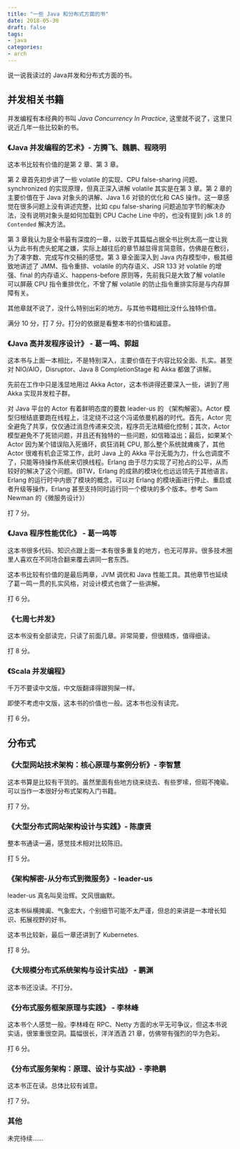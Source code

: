 ```yaml
---
title: "一些 Java 和分布式方面的书"
date: 2018-05-30
draft: false
tags:
- java
categories:
- arch
---
```


说一说我读过的 Java并发和分布式方面的书。

## 并发相关书籍

并发编程有本经典的书叫 <em>Java Concurrency In Practice</em>, 这里就不说了，这里只说近几年一些比较新的书。

### 《Java 并发编程的艺术》- 方腾飞、魏鹏、程晓明

这本书比较有价值的是第 2 章、第 3 章。

第 2 章首先初步讲了一些 volatile 的实现、CPU false-sharing 问题、synchronized 的实现原理，但真正深入讲解 volatile 其实是在第 3 章。第 2 章的主要价值在于 Java 对象头的讲解、Java 1.6 对锁的优化和 CAS 操作。这一章感觉在很多问题上没有讲述完整，比如 cpu false-sharing 问题追加字节的解决办法，没有说明对象头是如何加载到 CPU Cache Line 中的，也没有提到 jdk 1.8 的 `Contended` 解决方法。

第 3 章我认为是全书最有深度的一章，以致于其篇幅占据全书比例太高一度让我认为此书有虎头蛇尾之嫌，实际上越往后的章节越显得言简意赅，仿佛是在敷衍，为了凑字数、完成写作交稿的感觉。第 3 章全面深入到 Java 内存模型中，极其细致地讲述了 JMM、指令重排、volatile 的内存语义、JSR 133 对 volatile 的增强、final 的内存语义、happens-before 原则等，先前我只是大致了解 volatile 可以屏蔽 CPU 指令重排优化，不曾了解 volatile 的防止指令重排实际是与内存屏障有关。

其他章就不说了，没什么特别出彩的地方。与其他书籍相比没什么独特价值。

满分 10 分，打 7 分。打分的依据是看整本书的价值和诚意。

### 《Java 高并发程序设计》 - 葛一鸣、郭超

这本书与上面一本相比，不是特别深入，主要价值在于内容比较全面、扎实。甚至对 NIO/AIO，Disruptor、Java 8 CompletionStage 和 Akka 都做了讲解。

先前在工作中只是浅显地用过 Akka Actor，这本书讲得还要深入一些，讲到了用 Akka 实现并发粒子群。

对 Java 平台的 Actor 有着鲜明态度的要数 leader-us 的 《架构解密》。Actor 模型归根结底要跑在线程上，注定绕不过这个冯诺依曼机器的时代。首先，Actor 完全避免了共享，仅仅通过消息传递来交流，程序员无法精细化控制；其次，Actor 模型避免不了死锁问题，并且还有独特的一些问题，如信箱溢出；最后，如果某个 Actor 因为某个错误陷入死循环，疯狂消耗 CPU, 那么整个系统就瘫痪了，其他 Actor 很难有机会正常工作，此时 Java 上的 Akka 平台无能为力，什么也调度不了，只能等待操作系统来切换线程。Erlang 由于尽力实现了可抢占的公平，从而较好的解决了这个问题。(BTW，Erlang 的成熟的模块化也远远领先于其他语言。Erlang 的运行时中内嵌了模块的概念，可以对 Erlang 的模块画进行停止、重启或者升级等操作，Erlang 甚至支持同时运行同一个模块的多个版本。参考 Sam Newman 的《微服务设计》）

打 7 分。

### 《Java 程序性能优化》 - 葛一鸣等

这本书很多代码、知识点跟上面一本有很多重复的地方，也无可厚非。很多技术圈里人喜欢在不同场合翻来覆去讲同一套东西。

这本书比较有价值的是最后两章，JVM 调优和 Java 性能工具。其他章节也延续了葛一鸣一贯的扎实风格，对设计模式也做了一些讲解。

打 6 分。

### 《七周七并发》

这本书没有全部读完，只读了前面几章。非常简要，但很精炼，值得细读。

打 8 分。

### 《Scala 并发编程》

千万不要读中文版，中文版翻译得跟狗屎一样。

即使不考虑中文版，这本书的价值也一般。这本书也没有读完。

打 6 分。


## 分布式

### 《大型网站技术架构：核心原理与案例分析》- 李智慧

这本书算是比较有干货的。虽然里面有些地方绕来绕去、有些罗嗦，但瑕不掩瑜。可以当作一本很好分布式架构入门书籍。

打 7 分。

### 《大型分布式网站架构设计与实践》- 陈康贤

整本书通读一遍，感觉技术相对比较陈旧。

打 5 分。

### 《架构解密-从分布式到微服务》- leader-us

leader-us 真名叫吴治辉。文风很幽默。

这本书纵横捭阖、气象宏大，个别细节可能不太严谨，但总的来讲是一本增长知识、拓展视野的好书。

这本书比较新，最后一章还讲到了 Kubernetes.

打 8 分。

### 《大规模分布式系统架构与设计实战》 - 鹏渊

这本书还没读。不打分。

### 《分布式服务框架原理与实践》 - 李林峰

这本书个人感觉一般。李林峰在 RPC、Netty 方面的水平无可争议，但这本书说实话，很笨重很空洞。篇幅很长，洋洋洒洒 21 章，仿佛带有强烈的华为色彩。

打 6 分。

### 《分布式服务架构：原理、设计与实战》- 李艳鹏

这本书正在读。总体比较有诚意。

打 7 分。

### 其他

未完待续……

